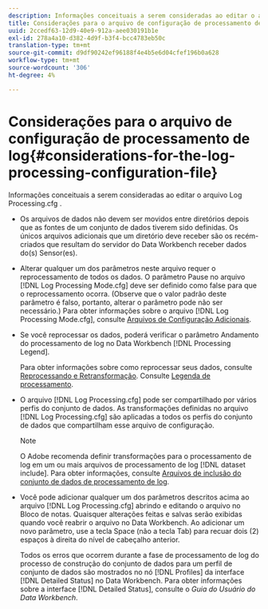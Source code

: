 ```yaml
---
description: Informações conceituais a serem consideradas ao editar o arquivo Log Processing.cfg .
title: Considerações para o arquivo de configuração de processamento de log
uuid: 2ccedf63-12d9-40e9-912a-aee030191b1e
exl-id: 278a4a10-d382-4d9f-b3f4-bcc4783eb50c
translation-type: tm+mt
source-git-commit: d9df90242ef96188f4e4b5e6d04cfef196b0a628
workflow-type: tm+mt
source-wordcount: '306'
ht-degree: 4%

---
```


# Considerações para o arquivo de configuração de processamento de log{#considerations-for-the-log-processing-configuration-file}

Informações conceituais a serem consideradas ao editar o arquivo Log Processing.cfg .

* Os arquivos de dados não devem ser movidos entre diretórios depois que as fontes de um conjunto de dados tiverem sido definidas. Os únicos arquivos adicionais que um diretório deve receber são os recém-criados que resultam do servidor do Data Workbench receber dados do(s) Sensor(es).
* Alterar qualquer um dos parâmetros neste arquivo requer o reprocessamento de todos os dados. O parâmetro Pause no arquivo [!DNL Log Processing Mode.cfg] deve ser definido como false para que o reprocessamento ocorra. (Observe que o valor padrão deste parâmetro é falso, portanto, alterar o parâmetro pode não ser necessário.) Para obter informações sobre o arquivo [!DNL Log Processing Mode.cfg], consulte [Arquivos de Configuração Adicionais](../../../home/c-dataset-const-proc/c-add-config-files/c-add-config-files.md#concept-1afef4f88f1e467ab4326875fd1d3004).

* Se você reprocessar os dados, poderá verificar o parâmetro Andamento do processamento de log no Data Workbench [!DNL Processing Legend].

   Para obter informações sobre como reprocessar seus dados, consulte [Reprocessando e Retransformação](../../../home/c-dataset-const-proc/c-reproc-retrans/c-unst-reproc-retrans.md). Consulte [Legenda de processamento](../../../home/c-get-started/c-admin-intrf/c-pro-lgd.md#concept-233e27c9c84c426f8c178a27cc7ff828).

* O arquivo [!DNL Log Processing.cfg] pode ser compartilhado por vários perfis do conjunto de dados. As transformações definidas no arquivo [!DNL Log Processing.cfg] são aplicadas a todos os perfis do conjunto de dados que compartilham esse arquivo de configuração.

   >[!NOTE]
   >
   >O Adobe recomenda definir transformações para o processamento de log em um ou mais arquivos de processamento de log [!DNL dataset include]. Para obter informações, consulte [Arquivos de inclusão do conjunto de dados de processamento de log](../../../home/c-dataset-const-proc/c-dataset-inc-files/c-types-dataset-inc-files/c-log-proc-dataset-inc-files/c-log-proc-dataset-inc-files.md#concept-999475a22519432e98844622ca95b6ab).

* Você pode adicionar qualquer um dos parâmetros descritos acima ao arquivo [!DNL Log Processing.cfg] abrindo e editando o arquivo no Bloco de notas. Quaisquer alterações feitas e salvas serão exibidas quando você reabrir o arquivo no Data Workbench. Ao adicionar um novo parâmetro, use a tecla Space (não a tecla Tab) para recuar dois (2) espaços à direita do nível de cabeçalho anterior.

   Todos os erros que ocorrem durante a fase de processamento de log do processo de construção do conjunto de dados para um perfil de conjunto de dados são mostrados no nó [!DNL Profiles] da interface [!DNL Detailed Status] no Data Workbench. Para obter informações sobre a interface [!DNL Detailed Status], consulte o *Guia do Usuário do Data Workbench*.
